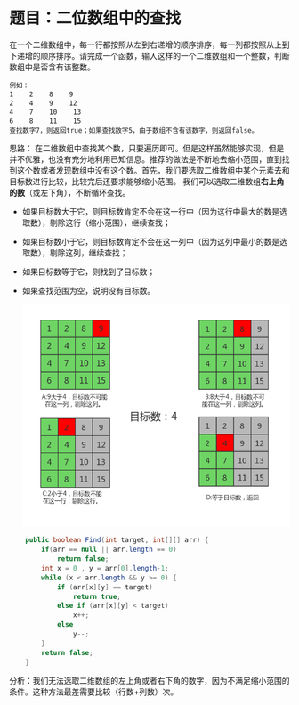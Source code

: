 # 题目：二位数组中的查找

在一个二维数组中，每一行都按照从左到右递增的顺序排序，每一列都按照从上到下递增的顺序排序。请完成一个函数，输入这样的一个二维数组和一个整数，判断数组中是否含有该整数。
```
例如：
1    2    8    9
2    4    9    12
4    7    10    13
6    8    11    15
查找数字7，则返回true；如果查找数字5，由于数组不含有该数字，则返回false。
```
思路：
在二维数组中查找某个数，只要遍历即可。但是这样虽然能够实现，但是并不优雅，也没有充分地利用已知信息。推荐的做法是不断地去缩小范围，直到找到这个数或者发现数组中没有这个数。首先，我们要选取二维数组中某个元素去和目标数进行比较，比较完后还要求能够缩小范围。
我们可以选取二维数组**右上角的数**（或左下角），不断循环查找。

- 如果目标数大于它，则目标数肯定不会在这一行中（因为这行中最大的数是选取数），剔除这行（缩小范围），继续查找；

- 如果目标数小于它，则目标数肯定不会在这一列中（因为这列中最小的数是选取数），剔除这列，继续查找；

- 如果目标数等于它，则找到了目标数；

- 如果查找范围为空，说明没有目标数。

    ![04二位数组中的查找](https://github.com/Ma-k-w/Coding-Interview/blob/master/pic/04%E4%BA%8C%E4%BD%8D%E6%95%B0%E7%BB%84%E4%B8%AD%E7%9A%84%E6%9F%A5%E6%89%BE.jpg)
```java
    public boolean Find(int target, int[][] arr) {
        if(arr == null || arr.length == 0)
            return false;
        int x = 0 , y = arr[0].length-1;
        while (x < arr.length && y >= 0) {
            if (arr[x][y] == target)
                return true;
            else if (arr[x][y] < target)
                x++;
            else
                y--;
        }
        return false;
    }
```

分析：我们无法选取二维数组的左上角或者右下角的数字，因为不满足缩小范围的条件。这种方法最差需要比较（行数+列数）次。
